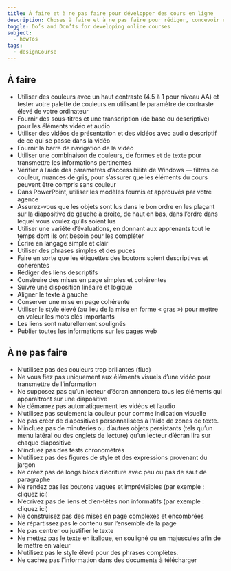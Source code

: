 ```yaml
---
title: À faire et à ne pas faire pour développer des cours en ligne
description: Choses à faire et à ne pas faire pour rédiger, concevoir et développer des cours en ligne
toggle: Do’s and Don’ts for developing online courses
subject:
  - howTos
tags:
  - designCourse
---
```


<div class="row">
<div class="col-md-6">

## <span class="fas fa-thumbs-up mrgn-rght-md" aria-hidden="true"></span> À faire

- Utiliser des couleurs avec un haut contraste (4.5 à 1 pour niveau AA) et tester votre palette de couleurs en utilisant le paramètre de contraste élevé de votre ordinateur
- Fournir des sous-titres et une transcription (de base ou descriptive) pour les éléments vidéo et audio
- Utiliser des vidéos de présentation et des vidéos avec audio descriptif de ce qui se passe dans la vidéo
- Fournir la barre de navigation de la vidéo
- Utiliser une combinaison de couleurs, de formes et de texte pour transmettre les informations pertinentes
- Vérifier à l’aide des paramètres d’accessibilité de Windows — filtres de couleur, nuances de gris, pour s’assurer que les éléments du cours peuvent être compris sans couleur
- Dans PowerPoint, utiliser les modèles fournis et approuvés par votre agence
- Assurez-vous que les objets sont lus dans le bon ordre en les plaçant sur la diapositive de gauche à droite, de haut en bas, dans l’ordre dans lequel vous voulez qu’ils soient lus
- Utiliser une variété d’évaluations, en donnant aux apprenants tout le temps dont ils ont besoin pour les compléter
- Écrire en langage simple et clair
- Utiliser des phrases simples et des puces
- Faire en sorte que les étiquettes des boutons soient descriptives et cohérentes
- Rédiger des liens descriptifs
- Construire des mises en page simples et cohérentes
- Suivre une disposition linéaire et logique
- Aligner le texte à gauche
- Conserver une mise en page cohérente
- Utiliser le style élevé (au lieu de la mise en forme « gras ») pour mettre en valeur les mots clés importants
- Les liens sont naturellement soulignés
- Publier toutes les informations sur les pages web

</div>
<div class="col-md-6">

## <span class="fas fa-thumbs-down mrgn-rght-md" aria-hidden="true"></span> À ne pas faire

- N’utilisez pas des couleurs trop brillantes (fluo)
- Ne vous fiez pas uniquement aux éléments visuels d’une vidéo pour transmettre de l’information
- Ne supposez pas qu’un lecteur d’écran annoncera tous les éléments qui apparaîtront sur une diapositive
- Ne démarrez pas automatiquement les vidéos et l’audio
- N’utilisez pas seulement la couleur pour comme indication visuelle
- Ne pas créer de diapositives personnalisées à l’aide de zones de texte.
- N’incluez pas de minuteries ou d’autres objets persistants (tels qu’un menu latéral ou des onglets de lecture) qu’un lecteur d’écran lira sur chaque diapositive
- N’incluez pas des tests chronométrés
- N’utilisez pas des figures de style et des expressions provenant du jargon
- Ne créez pas de longs blocs d’écriture avec peu ou pas de saut de paragraphe
- Ne rendez pas les boutons vagues et imprévisibles (par exemple : cliquez ici)
- N’écrivez pas de liens et d’en-têtes non informatifs (par exemple : cliquez ici)
- Ne construisez pas des mises en page complexes et encombrées
- Ne répartissez pas le contenu sur l’ensemble de la page
- Ne pas centrer ou justifier le texte
- Ne mettez pas le texte en italique, en souligné ou en majuscules afin de le mettre en valeur
- N’utilisez pas le style élevé pour des phrases complètes.
- Ne cachez pas l’information dans des documents à télécharger

</div>
</div>
